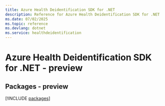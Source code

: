 ```yaml
---
title: Azure Health Deidentification SDK for .NET
description: Reference for Azure Health Deidentification SDK for .NET
ms.date: 07/02/2025
ms.topic: reference
ms.devlang: dotnet
ms.service: healthdeidentification
---
```

# Azure Health Deidentification SDK for .NET - preview
## Packages - preview
[!INCLUDE [packages](health-deidentification-index.md)]